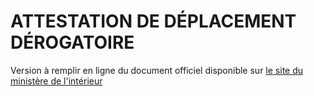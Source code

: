 # ATTESTATION DE DÉPLACEMENT DÉROGATOIRE

Version à remplir en ligne du document officiel disponible sur [le site du ministère de l'intérieur](https://www.interieur.gouv.fr/Actualites/L-actu-du-Ministere/Attestation-de-deplacement-derogatoire)
